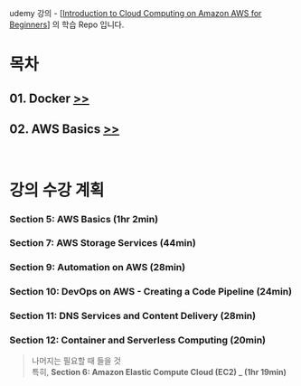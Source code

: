 udemy 강의 - [[Introduction to Cloud Computing on Amazon AWS for Beginners](https://www.udemy.com/course/introduction-to-cloud-computing-on-amazon-aws-for-beginners/)] 의 학습 Repo 입니다.

# 목차

## 01. Docker [>>](./01.Docker)

## 02. AWS Basics [>>](./01.Docker)

<br>

# 강의 수강 계획

### Section 5: AWS Basics (1hr 2min)

### Section 7: AWS Storage Services (44min)

### Section 9: Automation on AWS (28min)

### Section 10: DevOps on AWS - Creating a Code Pipeline (24min)

### Section 11: DNS Services and Content Delivery (28min)

### Section 12: Container and Serverless Computing (20min)

> 나머지는 필요할 때 들을 것  
> 특히, **Section 6: Amazon Elastic Compute Cloud (EC2) \_ (1hr 19min)**
